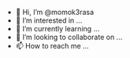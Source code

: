 - 👋 Hi, I’m @momok3rasa
- 👀 I’m interested in ...
- 🌱 I’m currently learning ...
- 💞️ I’m looking to collaborate on ...
- 📫 How to reach me ...

<!---
momok3rasa/momok3rasa is a ✨ special ✨ repository because its `README.md` (this file) appears on your GitHub profile.
You can click the Preview link to take a look at your changes.
--->
